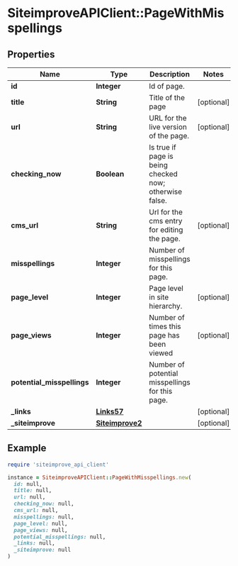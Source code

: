 # SiteimproveAPIClient::PageWithMisspellings

## Properties

| Name | Type | Description | Notes |
| ---- | ---- | ----------- | ----- |
| **id** | **Integer** | Id of page. |  |
| **title** | **String** | Title of the page | [optional] |
| **url** | **String** | URL for the live version of the page. | [optional] |
| **checking_now** | **Boolean** | Is true if page is being checked now; otherwise false. |  |
| **cms_url** | **String** | Url for the cms entry for editing the page. | [optional] |
| **misspellings** | **Integer** | Number of misspellings for this page. |  |
| **page_level** | **Integer** | Page level in site hierarchy. | [optional] |
| **page_views** | **Integer** | Number of times this page has been viewed | [optional] |
| **potential_misspellings** | **Integer** | Number of potential misspellings for this page. |  |
| **_links** | [**Links57**](Links57.md) |  | [optional] |
| **_siteimprove** | [**Siteimprove2**](Siteimprove2.md) |  | [optional] |

## Example

```ruby
require 'siteimprove_api_client'

instance = SiteimproveAPIClient::PageWithMisspellings.new(
  id: null,
  title: null,
  url: null,
  checking_now: null,
  cms_url: null,
  misspellings: null,
  page_level: null,
  page_views: null,
  potential_misspellings: null,
  _links: null,
  _siteimprove: null
)
```

